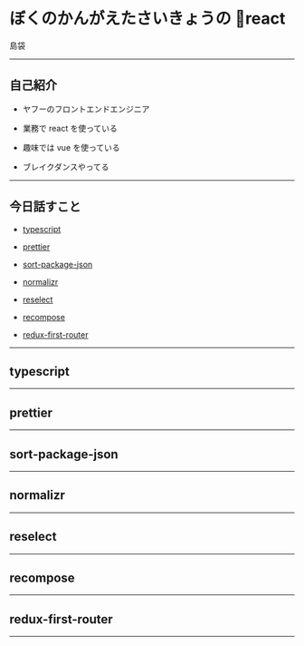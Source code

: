 # ぼくのかんがえたさいきょうの react

島袋

---

## 自己紹介

* ヤフーのフロントエンドエンジニア

* 業務で react を使っている

* 趣味では vue を使っている

* ブレイクダンスやってる

---

## 今日話すこと

* [typescript](https://www.typescriptlang.org/)

* [prettier](https://prettier.io/)

* [sort-package-json](https://github.com/keithamus/sort-package-json)

* [normalizr](https://github.com/paularmstrong/normalizr)

* [reselect](https://github.com/reactjs/reselect)

* [recompose](https://github.com/acdlite/recompose)

* [redux-first-router](https://github.com/faceyspacey/redux-first-router)

---

## typescript

---

## prettier

---

## sort-package-json

---

## normalizr

---

## reselect

---

## recompose

---

## redux-first-router

---
